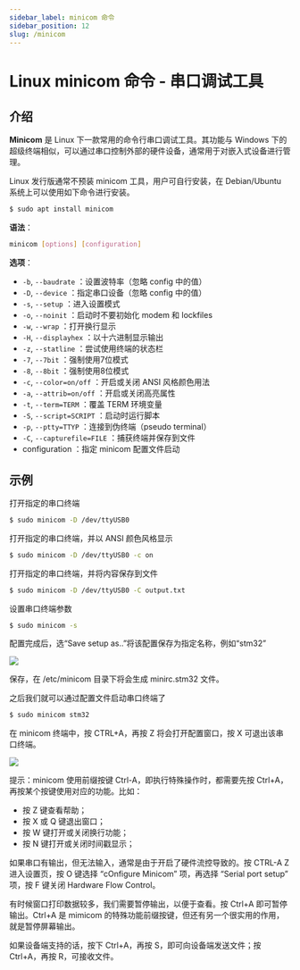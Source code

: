 ```yaml
---
sidebar_label: minicom 命令
sidebar_position: 12
slug: /minicom
---
```


# Linux minicom 命令 - 串口调试工具



## 介绍

**Minicom** 是 Linux 下一款常用的命令行串口调试工具。其功能与 Windows 下的超级终端相似，可以通过串口控制外部的硬件设备，通常用于对嵌入式设备进行管理。

Linux 发行版通常不预装 minicom 工具，用户可自行安装，在 Debian/Ubuntu 系统上可以使用如下命令进行安装。

```bash
$ sudo apt install minicom
```

**语法**：

```bash
minicom [options] [configuration]
```

**选项**：

- `-b`, `--baudrate` ：设置波特率（忽略 config 中的值）
- `-D`, `--device` ：指定串口设备（忽略 config 中的值）
- `-s`, `--setup` ：进入设置模式
- `-o`, `--noinit` ：启动时不要初始化 modem 和 lockfiles
- `-w`, `--wrap` ：打开换行显示
- `-H`, `--displayhex` ：以十六进制显示输出
- `-z`, `--statline` ：尝试使用终端的状态栏
- `-7`, `--7bit` ：强制使用7位模式
- `-8`, `--8bit` ：强制使用8位模式
- `-c`, `--color=on/off` ：开启或关闭 ANSI 风格颜色用法
- `-a`, `--attrib=on/off` ：开启或关闭高亮属性
- `-t`, `--term=TERM` ：覆盖 TERM 环境变量
- `-S`, `--script=SCRIPT` ：启动时运行脚本
- `-p`, `--ptty=TTYP` ：连接到伪终端（pseudo terminal）
- `-C`, `--capturefile=FILE` ：捕获终端并保存到文件
- configuration ：指定 minicom 配置文件启动



## 示例

打开指定的串口终端

```bash
$ sudo minicom -D /dev/ttyUSB0
```

打开指定的串口终端，并以 ANSI 颜色风格显示

```bash
$ sudo minicom -D /dev/ttyUSB0 -c on
```

打开指定的串口终端，并将内容保存到文件

```bash
$ sudo minicom -D /dev/ttyUSB0 -C output.txt
```

设置串口终端参数

```bash
$ sudo minicom -s
```

配置完成后，选“Save setup as..”将该配置保存为指定名称，例如“stm32”

![](https://static.getiot.tech/minicom_configuration.png#center)

保存，在 /etc/minicom 目录下将会生成 minirc.stm32 文件。

之后我们就可以通过配置文件启动串口终端了

```bash
$ sudo minicom stm32
```

在 minicom 终端中，按 CTRL+A，再按 Z 将会打开配置窗口，按 X 可退出该串口终端。

![](https://static.getiot.tech/minicom_command_summary.png#center)

提示：minicom 使用前缀按键 Ctrl-A，即执行特殊操作时，都需要先按 Ctrl+A，再按某个按键使用对应的功能。比如：

- 按 Z 键查看帮助；
- 按 X 或 Q 键退出窗口；
- 按 W 键打开或关闭换行功能；
- 按 N 键打开或关闭时间戳显示；

如果串口有输出，但无法输入，通常是由于开启了硬件流控导致的。按 CTRL-A Z 进入设置页，按 O 键选择 “cOnfigure Minicom” 项，再选择 “Serial port setup” 项，按 F 键关闭 Hardware Flow Control。

有时候窗口打印数据较多，我们需要暂停输出，以便于查看。按 Ctrl+A 即可暂停输出。Ctrl+A 是 mimicom 的特殊功能前缀按键，但还有另一个很实用的作用，就是暂停屏幕输出。

如果设备端支持的话，按下 Ctrl+A，再按 S，即可向设备端发送文件；按 Ctrl+A，再按 R，可接收文件。

